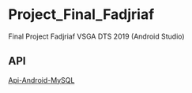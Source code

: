 # Project_Final_Fadjriaf
Final Project Fadjriaf VSGA DTS 2019 (Android Studio)

## API
[Api-Android-MySQL](https://github.com/fadjriaf/Api-Android-MySQL)
